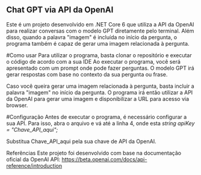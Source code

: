 ## Chat GPT via API da OpenAI


Este é um projeto desenvolvido em .NET Core 6 que utiliza a API da OpenAI para realizar conversas com o modelo GPT diretamente pelo terminal. Além disso, quando a palavra "imagem" é incluída no início da pergunta, o programa também é capaz de gerar uma imagem relacionada à pergunta.

#Como usar
Para utilizar o programa, basta clonar o repositório e executar o código de acordo com a sua IDE
Ao executar o programa, você será apresentado com um prompt onde pode fazer perguntas. O modelo GPT irá gerar respostas com base no contexto da sua pergunta ou frase.

Caso você queira gerar uma imagem relacionada à pergunta, basta incluir a palavra "imagem" no início da pergunta. O programa irá então utilizar a API da OpenAI para gerar uma imagem e disponibilizar a URL para acesso via browser.

#Configuração
Antes de executar o programa, é necessário configurar a sua API.
Para isso, abra o arquivo e vá até a linha 4, onde esta *string apiKey = "Chave_API_aqui";*

Substitua Chave_API_aqui pela sua chave de API da OpenAI.

Referências
Este projeto foi desenvolvido com base na documentação oficial da OpenAI API: https://beta.openai.com/docs/api-reference/introduction
